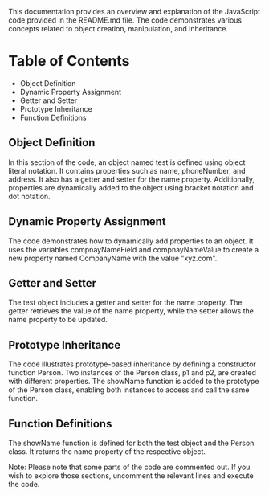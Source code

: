 This documentation provides an overview and explanation of the JavaScript code provided in the README.md file. The code demonstrates various concepts related to object creation, manipulation, and inheritance.

# Table of Contents

- Object Definition
- Dynamic Property Assignment
- Getter and Setter
- Prototype Inheritance
- Function Definitions

## Object Definition

In this section of the code, an object named test is defined using object literal notation. It contains properties such as name, phoneNumber, and address. It also has a getter and setter for the name property. Additionally, properties are dynamically added to the object using bracket notation and dot notation.

## Dynamic Property Assignment

The code demonstrates how to dynamically add properties to an object. It uses the variables compnayNameField and compnayNameValue to create a new property named CompanyName with the value "xyz.com".

## Getter and Setter

The test object includes a getter and setter for the name property. The getter retrieves the value of the name property, while the setter allows the name property to be updated.

## Prototype Inheritance

The code illustrates prototype-based inheritance by defining a constructor function Person. Two instances of the Person class, p1 and p2, are created with different properties. The showName function is added to the prototype of the Person class, enabling both instances to access and call the same function.

## Function Definitions

The showName function is defined for both the test object and the Person class. It returns the name property of the respective object.

Note: Please note that some parts of the code are commented out. If you wish to explore those sections, uncomment the relevant lines and execute the code.

